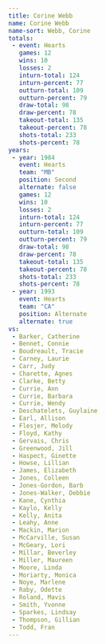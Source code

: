 ```yaml
---
title: Corine Webb
name: Corine Webb
name-sort: Webb, Corine
totals:
 - event: Hearts
   games: 12
   wins: 10
   losses: 2
   inturn-total: 124
   inturn-percent: 77
   outturn-total: 109
   outturn-percent: 79
   draw-total: 98
   draw-percent: 78
   takeout-total: 135
   takeout-percent: 78
   shots-total: 233
   shots-percent: 78
years:
 - year: 1984
   event: Hearts
   team: "MB"
   position: Second
   alternate: false
   games: 12
   wins: 10
   losses: 2
   inturn-total: 124
   inturn-percent: 77
   outturn-total: 109
   outturn-percent: 79
   draw-total: 98
   draw-percent: 78
   takeout-total: 135
   takeout-percent: 78
   shots-total: 233
   shots-percent: 78
 - year: 1993
   event: Hearts
   team: "CA"
   position: Alternate
   alternate: true
vs:
 - Barker, Catherine
 - Bennet, Connie
 - Boudreault, Tracie
 - Carney, Laurie
 - Carr, Judy
 - Charette, Agnes
 - Clarke, Betty
 - Currie, Ann
 - Currie, Barbara
 - Currie, Wendy
 - Deschatelets, Guylaine
 - Earl, Allison
 - Flesjer, Melody
 - Floyd, Kathy
 - Gervais, Chris
 - Greenwood, Jill
 - Haspect, Ginette
 - Howse, Lillian
 - James, Elizabeth
 - Jones, Colleen
 - Jones-Gordon, Barb
 - Jones-Walker, Debbie
 - Kane, Cynthia
 - Kaylo, Kelly
 - Kelly, Anita
 - Leahy, Anne
 - Mackin, Marion
 - McCarville, Susan
 - McGeary, Lori
 - Millar, Beverley
 - Miller, Maureen
 - Moore, Linda
 - Moriarty, Monica
 - Noye, Marlene
 - Raby, Odette
 - Roland, Mavis
 - Smith, Yvonne
 - Sparkes, Lindsay
 - Thompson, Gillian
 - Todd, Fran
---
```

